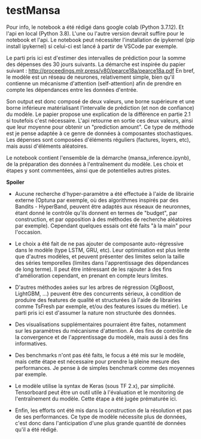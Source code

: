 # **testMansa**



Pour info, le notebook a été rédigé dans google colab (Python 3.7.12). Et l'api en local (Python 3.8).
L'une ou l'autre version devrait suffire pour le notebook et l'api. Le notebook peut nécessiter l'installation 
de ipykernel (pip install ipykernel) si celui-ci est lancé à partir de VSCode par exemple. 

Le parti pris ici est d'estimer des intervalles de prédiction pour la somme des dépenses des 30 jours suivants. 
La démarche est inspirée du papier suivant : http://proceedings.mlr.press/v80/pearce18a/pearce18a.pdf
En bref, le modèle est un réseau de neurones, relativement simple, bien qu'il contienne un mécanisme d'attention (self-attention) afin de prendre en compte les dépendances entre les données d'entrée. 

Son output est donc composé de deux valeurs, une borne supérieure et une borne inférieure matérialisant l'intervalle de prédiction (et non de confiance) du modèle. Le papier propose une explication de la différence en partie 2.1 si toutefois c'est nécessaire. L'api retourne en sortie ces deux valeurs, ainsi que leur moyenne pour obtenir un "prediction amount". 
Ce type de méthode est je pense adaptée à ce genre de données à composantes stochastiques. Les dépenses sont composées d'éléments réguliers (factures, loyers, etc), mais aussi d'éléments aléatoires.


Le notebook contient l'ensemble de la démarche (mansa_inference.ipynb), de la préparation des données à l'entraînement du modèle. Les choix et étapes y sont commentées, ainsi que de potentielles autres pistes. 

**Spoiler**

- Aucune recherche d'hyper-paramètre a été effectuée à l'aide de librairie externe (Optuna par exemple, où des algorithmes inspirés par des Bandits - HyperBand, peuvent être adaptés aux réseaux de neuronnes, étant donné le contrôle qu'ils donnent en termes de "budget", par construction, et par opposition à des méthodes de recherche aléatoires par exemple). Cependant quelques essais ont été faits "à la main" pour l'occasion.

- Le choix a été fait de ne pas ajouter de composante auto-régressive dans le modèle (type LSTM, GRU, etc). Leur optimisation est plus lente que d'autres modèles, et peuvent présenter des limites selon la taille des séries temporelles (limites dans l'apprentissage des dépendances de long terme). Il peut être intéressant de les rajouter à des fins d'amélioration cependant, en prenant en compte leurs limites.

- D'autres méthodes axées sur les arbres de régression (XgBoost, LightGBM, ...) peuvent être des concurrents sérieux, à condition de produire des features de qualité et structurées (à l'aide de librairies comme TsFresh par exemple, et/ou des features issues du métier). Le parti pris ici est d'assumer la nature non structurée des données. 

- Des visualisations supplémentaires pourraient être faites, notamment sur les paramètres du mécanisme d'attention. A des fins de contrôle de la convergence et de l'apprentissage du modèle, mais aussi à des fins informatives. 

- Des benchmarks n'ont pas été faits, le focus a été mis sur le modèle, mais cette étape est nécessaire pour prendre la pleine mesure des performances. Je pense à de simples benchmark comme des moyennes par exemple.

- Le modèle utilise la syntax de Keras (sous TF 2.x), par simplicité. Tensorboard peut être un outil utile à l'évaluation et le monitoring de l'entraînement du modèle. Cette étape a été jugée prématurée ici. 

- Enfin, les efforts ont été mis dans la construction de la résolution et pas de ses performances. Ce type de modèle nécessite plus de données, c'est donc dans l'anticipation d'une plus grande quantité de données qu'il a été rédigé. 




